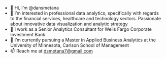 - 👋 Hi, I’m @dansmetana
- 👀 I’m interested in professional data analytics, specifically with regards to the financial services, healthcare and technology sectors. Passionate about innovative data visualization and analytic strategy
- 💼 I work as a Senior Analytics Consultant for Wells Fargo Corporate Investment Bank
- 🌱 I’m currently pursuing a Master in Applied Business Analytics at the University of Minnesota, Carlson School of Management
- 📫 Reach me at dsmetana7@gmail.com 

